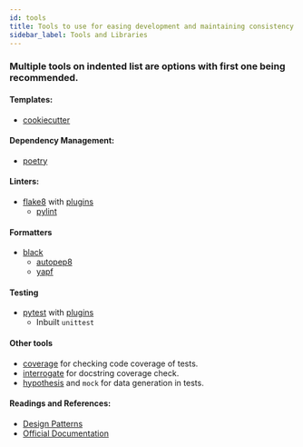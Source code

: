 ```yaml
---
id: tools
title: Tools to use for easing development and maintaining consistency.
sidebar_label: Tools and Libraries
---
```


### Multiple tools on indented list are options with first one being recommended.

#### Templates:
* [cookiecutter](https://cookiecutter.readthedocs.io/en/1.7.2/)

#### Dependency Management:
* [poetry](https://python-poetry.org/)

#### Linters:
* [flake8](https://flake8.pycqa.org/en/latest/) with [plugins](https://github.com/DmytroLitvinov/awesome-flake8-extensions)
    * [pylint](https://www.pylint.org)

#### Formatters
* [black](https://black.readthedocs.io/en/stable/)
    * [autopep8](https://pypi.org/project/autopep8/)
    * [yapf](https://pypi.org/project/yapf/) 

#### Testing
* [pytest](https://pytest.org) with [plugins](https://docs.pytest.org/en/2.7.3/plugins_index/index.html)
    * Inbuilt `unittest`

#### Other tools
* [coverage](https://coverage.readthedocs.io/en/coverage-5.1/) for checking code coverage of tests.
* [interrogate](https://interrogate.readthedocs.io/en/latest/) for docstring coverage check.
* [hypothesis](https://hypothesis.readthedocs.io/en/latest/) and `mock` for data generation in tests.

#### Readings and References:
* [Design Patterns](https://python-patterns.guide/)
* [Official Documentation](https://docs.python.org/3/)
